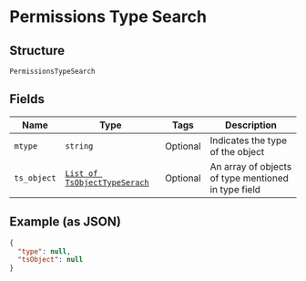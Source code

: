 
# Permissions Type Search

## Structure

`PermissionsTypeSearch`

## Fields

| Name | Type | Tags | Description |
|  --- | --- | --- | --- |
| `mtype` | `string` | Optional | Indicates the type of the object |
| `ts_object` | [`List of TsObjectTypeSerach`](../../doc/models/ts-object-type-serach.md) | Optional | An array of objects of type mentioned in type field |

## Example (as JSON)

```json
{
  "type": null,
  "tsObject": null
}
```

